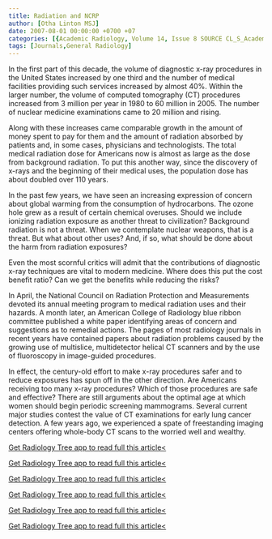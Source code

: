 ```yaml
---
title: Radiation and NCRP
author: [Otha Linton MSJ]
date: 2007-08-01 00:00:00 +0700 +07
categories: [{Academic Radiology, Volume 14, Issue 8 SOURCE CL_S_AcademicRadiologyVolume14Issue8 1}]
tags: [Journals,General Radiology]
---
```

In the first part of this decade, the volume of diagnostic x-ray procedures in the United States increased by one third and the number of medical facilities providing such services increased by almost 40%. Within the larger number, the volume of computed tomography (CT) procedures increased from 3 million per year in 1980 to 60 million in 2005. The number of nuclear medicine examinations came to 20 million and rising.

Along with these increases came comparable growth in the amount of money spent to pay for them and the amount of radiation absorbed by patients and, in some cases, physicians and technologists. The total medical radiation dose for Americans now is almost as large as the dose from background radiation. To put this another way, since the discovery of x-rays and the beginning of their medical uses, the population dose has about doubled over 110 years.

In the past few years, we have seen an increasing expression of concern about global warming from the consumption of hydrocarbons. The ozone hole grew as a result of certain chemical overuses. Should we include ionizing radiation exposure as another threat to civilization? Background radiation is not a threat. When we contemplate nuclear weapons, that is a threat. But what about other uses? And, if so, what should be done about the harm from radiation exposures?

Even the most scornful critics will admit that the contributions of diagnostic x-ray techniques are vital to modern medicine. Where does this put the cost benefit ratio? Can we get the benefits while reducing the risks?

In April, the National Council on Radiation Protection and Measurements devoted its annual meeting program to medical radiation uses and their hazards. A month later, an American College of Radiology blue ribbon committee published a white paper identifying areas of concern and suggestions as to remedial actions. The pages of most radiology journals in recent years have contained papers about radiation problems caused by the growing use of multislice, multidetector helical CT scanners and by the use of fluoroscopy in image-guided procedures.

In effect, the century-old effort to make x-ray procedures safer and to reduce exposures has spun off in the other direction. Are Americans receiving too many x-ray procedures? Which of those procedures are safe and effective? There are still arguments about the optimal age at which women should begin periodic screening mammograms. Several current major studies contest the value of CT examinations for early lung cancer detection. A few years ago, we experienced a spate of freestanding imaging centers offering whole-body CT scans to the worried well and wealthy.

[Get Radiology Tree app to read full this article<](https://clinicalpub.com/app)

[Get Radiology Tree app to read full this article<](https://clinicalpub.com/app)

[Get Radiology Tree app to read full this article<](https://clinicalpub.com/app)

[Get Radiology Tree app to read full this article<](https://clinicalpub.com/app)

[Get Radiology Tree app to read full this article<](https://clinicalpub.com/app)

[Get Radiology Tree app to read full this article<](https://clinicalpub.com/app)